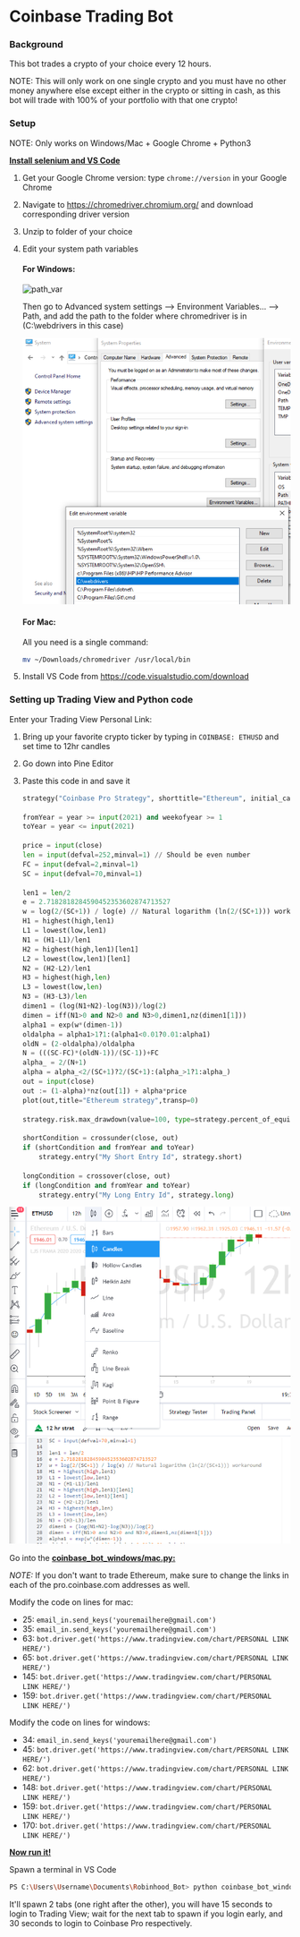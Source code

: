 # Coinbase Trading Bot

### Background

This bot trades a crypto of your choice every 12 hours. 

NOTE: This will only work on one single crypto and you must have no other money anywhere else except either in the crypto or sitting in cash, as this bot will trade with 100% of your portfolio with that one crypto!

### Setup

NOTE: Only works on Windows/Mac + Google Chrome + Python3

**<u>Install selenium and VS Code</u>**

1. Get your Google Chrome version: type `chrome://version` in your Google Chrome

2. Navigate to https://chromedriver.chromium.org/ and download corresponding driver version

3. Unzip to folder of your choice

4. Edit your system path variables

   #### For Windows:

   ![path_var](C:\Users\kevinkim\Documents\Repos\trading_bots\screenshots\path_var.png)

   Then go to Advanced system settings --> Environment Variables... --> Path, and add the path to the folder where chromedriver is in (C:\webdrivers  in this case)

   ![path_var2](../screenshots/path_var2.png)

   

   #### For Mac:

   All you need is a single command:

   ```bash
   mv ~/Downloads/chromedriver /usr/local/bin
   ```

   

5. Install VS Code from https://code.visualstudio.com/download





### Setting up Trading View and Python code

Enter your Trading View Personal Link:

1. Bring up your favorite crypto ticker by typing in `COINBASE: ETHUSD` and set time to 12hr candles

2. Go down into Pine Editor

3. Paste this code in and save it

   ```python
   strategy("Coinbase Pro Strategy", shorttitle="Ethereum", initial_capital=3000, overlay=true,currency='USD', default_qty_type=strategy.percent_of_equity, default_qty_value=100, commission_type= strategy.commission.percent, commission_value= 0.0, calc_on_order_fills=true)
   
   fromYear = year >= input(2021) and weekofyear >= 1
   toYear = year <= input(2021)
   
   price = input(close)
   len = input(defval=252,minval=1) // Should be even number
   FC = input(defval=2,minval=1)
   SC = input(defval=70,minval=1)
   
   len1 = len/2
   e = 2.7182818284590452353602874713527
   w = log(2/(SC+1)) / log(e) // Natural logarithm (ln(2/(SC+1))) workaround
   H1 = highest(high,len1)
   L1 = lowest(low,len1)
   N1 = (H1-L1)/len1
   H2 = highest(high,len1)[len1]
   L2 = lowest(low,len1)[len1]
   N2 = (H2-L2)/len1
   H3 = highest(high,len)
   L3 = lowest(low,len)
   N3 = (H3-L3)/len
   dimen1 = (log(N1+N2)-log(N3))/log(2)
   dimen = iff(N1>0 and N2>0 and N3>0,dimen1,nz(dimen1[1]))
   alpha1 = exp(w*(dimen-1))
   oldalpha = alpha1>1?1:(alpha1<0.01?0.01:alpha1)
   oldN = (2-oldalpha)/oldalpha
   N = (((SC-FC)*(oldN-1))/(SC-1))+FC
   alpha_ = 2/(N+1)
   alpha = alpha_<2/(SC+1)?2/(SC+1):(alpha_>1?1:alpha_)
   out = input(close)
   out := (1-alpha)*nz(out[1]) + alpha*price
   plot(out,title="Ethereum strategy",transp=0)
   
   strategy.risk.max_drawdown(value=100, type=strategy.percent_of_equity)
       
   shortCondition = crossunder(close, out)
   if (shortCondition and fromYear and toYear)
       strategy.entry("My Short Entry Id", strategy.short)
       
   longCondition = crossover(close, out)
   if (longCondition and fromYear and toYear)
       strategy.entry("My Long Entry Id", strategy.long)
   ```

![tv_crypto](../screenshots/tv_crypto.png)



Go into the **<u>coinbase_bot_windows/mac.py:</u>**

*NOTE:* If you don't want to trade Ethereum, make sure to change the links in each of the pro.coinbase.com addresses as well.

Modify the code on lines for mac:

- 25: `email_in.send_keys('youremailhere@gmail.com')`
- 35: `email_in.send_keys('youremailhere@gmail.com')`
- 63: `bot.driver.get('https://www.tradingview.com/chart/PERSONAL LINK HERE/')`
- 65: `bot.driver.get('https://www.tradingview.com/chart/PERSONAL LINK HERE/')`
- 145:  `bot.driver.get('https://www.tradingview.com/chart/PERSONAL LINK HERE/')`
- 159:  `bot.driver.get('https://www.tradingview.com/chart/PERSONAL LINK HERE/')`

Modify the code on lines for windows:

- 34: `email_in.send_keys('youremailhere@gmail.com')`
- 45: `bot.driver.get('https://www.tradingview.com/chart/PERSONAL LINK HERE/')`
- 62: `bot.driver.get('https://www.tradingview.com/chart/PERSONAL LINK HERE/')`
- 148:  `bot.driver.get('https://www.tradingview.com/chart/PERSONAL LINK HERE/')`
- 159:  `bot.driver.get('https://www.tradingview.com/chart/PERSONAL LINK HERE/')`
- 170:  `bot.driver.get('https://www.tradingview.com/chart/PERSONAL LINK HERE/')`



**<u>Now run it!</u>**

Spawn a terminal in VS Code

```bash
PS C:\Users\Username\Documents\Robinhood_Bot> python coinbase_bot_windows.py 
```

It'll spawn 2 tabs (one right after the other), you will have 15 seconds to login to Trading View; wait for the next tab to spawn if you login early, and 30 seconds to login to Coinbase Pro respectively. 